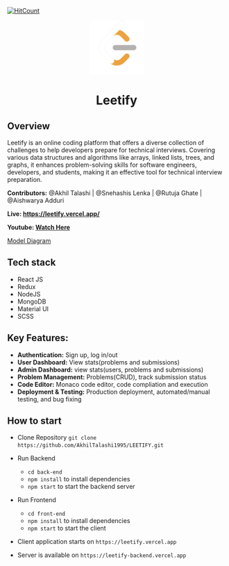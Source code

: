 [![HitCount](https://hits.dwyl.com/akhiltalashi1995/LEETIFY.svg?style=flat-square)](http://hits.dwyl.com/akhiltalashi1995/LEETIFY)

<div align="center">
<img src="/front-end/public/logo-main.png" width="125px" />
</div>
<H1 align="center">Leetify</H1>

## Overview

Leetify is an online coding platform that offers a diverse collection of challenges to help developers prepare for technical interviews. Covering various data structures and algorithms like arrays, linked lists, trees, and graphs, it enhances problem-solving skills for software engineers, developers, and students, making it an effective tool for technical interview preparation.

**Contributors:** @Akhil Talashi | @Snehashis Lenka | @Rutuja Ghate | @Aishwarya Adduri

**Live: https://leetify.vercel.app/**

**Youtube: [Watch Here](https://www.youtube.com/watch?v=2YP86XvqiwE&t=8s)**

[Model Diagram](https://github.com/AkhilTalashi1995/LEETIFY/blob/main/modelDiag.jpeg)

## Tech stack

- React JS
- Redux
- NodeJS
- MongoDB
- Material UI
- SCSS

## Key Features:

- **Authentication:** Sign up, log in/out
- **User Dashboard:** View stats(problems and submissions)
- **Admin Dashboard:** view stats(users, problems and submissions)
- **Problem Management:** Problems(CRUD), track submission status
- **Code Editor:** Monaco code editor, code compliation and execution
- **Deployment & Testing:** Production deployment, automated/manual testing, and bug fixing

## How to start

- Clone Repository `git clone https://github.com/AkhilTalashi1995/LEETIFY.git`
- Run Backend

  - `cd back-end`
  - `npm install` to install dependencies
  - `npm start` to start the backend server

- Run Frontend

  - `cd front-end`
  - `npm install` to install dependencies
  - `npm start` to start the client

- Client application starts on `https://leetify.vercel.app`

- Server is available on `https://leetify-backend.vercel.app`
